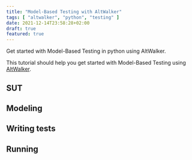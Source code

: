 ```yaml
---
title: "Model-Based Testing with AltWalker"
tags: [ "altwalker", "python", "testing" ]
date: 2021-12-14T23:58:28+02:00
draft: true
featured: true
---
```


Get started with Model-Based Testing in python using AltWalker.

This tutorial should help you get started with Model-Based Testing using [AltWalker](https://altwalker.github.io/altwalker/).

<!--more-->

## SUT

## Modeling

## Writing tests

## Running
